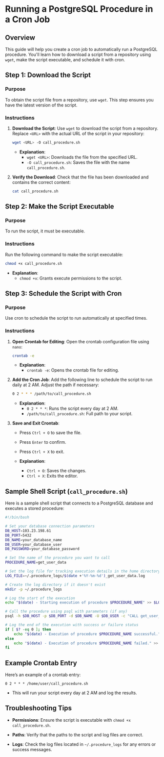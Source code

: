 # Running a PostgreSQL Procedure in a Cron Job

## Overview

This guide will help you create a cron job to automatically run a PostgreSQL procedure. You'll learn how to download a script from a repository using `wget`, make the script executable, and schedule it with cron.

## Step 1: Download the Script

### Purpose
To obtain the script file from a repository, use `wget`. This step ensures you have the latest version of the script.

### Instructions

1. **Download the Script**:
   Use `wget` to download the script from a repository. Replace `<URL>` with the actual URL of the script in your repository:

   ```bash
   wget <URL> -O call_procedure.sh
   ```

   - **Explanation**:
     - `wget <URL>`: Downloads the file from the specified URL.
     - `-O call_procedure.sh`: Saves the file with the name `call_procedure.sh`.

2. **Verify the Download**:
   Check that the file has been downloaded and contains the correct content:

   ```bash
   cat call_procedure.sh
   ```

## Step 2: Make the Script Executable

### Purpose
To run the script, it must be executable.

### Instructions

Run the following command to make the script executable:

```bash
chmod +x call_procedure.sh
```

- **Explanation**:
  - `chmod +x`: Grants execute permissions to the script.

## Step 3: Schedule the Script with Cron

### Purpose
Use cron to schedule the script to run automatically at specified times.

### Instructions

1. **Open Crontab for Editing**:
   Open the crontab configuration file using `nano`:

   ```bash
   crontab -e
   ```

   - **Explanation**:
     - `crontab -e`: Opens the crontab file for editing.

2. **Add the Cron Job**:
   Add the following line to schedule the script to run daily at 2 AM. Adjust the path if necessary:

   ```bash
   0 2 * * * /path/to/call_procedure.sh
   ```

   - **Explanation**:
     - `0 2 * * *`: Runs the script every day at 2 AM.
     - `/path/to/call_procedure.sh`: Full path to your script.

3. **Save and Exit Crontab**:
   - Press `Ctrl + O` to save the file.
   - Press `Enter` to confirm.
   - Press `Ctrl + X` to exit.

   - **Explanation**:
     - `Ctrl + O`: Saves the changes.
     - `Ctrl + X`: Exits the editor.

## Sample Shell Script (`call_procedure.sh`)

Here is a sample shell script that connects to a PostgreSQL database and executes a stored procedure:

```bash
#!/bin/bash

# Set your database connection parameters
DB_HOST=103.23.198.61
DB_PORT=5432
DB_NAME=your_database_name
DB_USER=your_database_user
DB_PASSWORD=your_database_password

# Set the name of the procedure you want to call
PROCEDURE_NAME=get_user_data

# Set the log file for tracking execution details in the home directory
LOG_FILE=~/.procedure_logs/$(date +'%Y-%m-%d')_get_user_data.log

# Create the log directory if it doesn't exist
mkdir -p ~/.procedure_logs

# Log the start of the execution
echo "$(date) - Starting execution of procedure $PROCEDURE_NAME" >> $LOG_FILE

# Call the procedure using psql with parameters (if any)
psql -h $DB_HOST -p $DB_PORT -d $DB_NAME -U $DB_USER -c "CALL get_user_data()" >> $LOG_FILE 2>&1

# Log the end of the execution with success or failure status
if [ $? -eq 0 ]; then
    echo "$(date) - Execution of procedure $PROCEDURE_NAME successful." >> $LOG_FILE
else
    echo "$(date) - Execution of procedure $PROCEDURE_NAME failed." >> $LOG_FILE
fi
```

## Example Crontab Entry

Here’s an example of a crontab entry:

```cron
0 2 * * * /home/user/call_procedure.sh
```

- This will run your script every day at 2 AM and log the results.

## Troubleshooting Tips

- **Permissions**:
  Ensure the script is executable with `chmod +x call_procedure.sh`.

- **Paths**:
  Verify that the paths to the script and log files are correct.

- **Logs**:
  Check the log files located in `~/.procedure_logs` for any errors or success messages.
